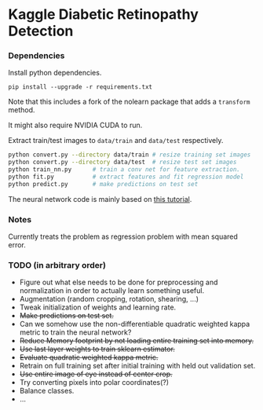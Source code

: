 # Kaggle Diabetic Retinopathy Detection

### Dependencies
Install python dependencies.
```
pip install --upgrade -r requirements.txt
```
Note that this includes a fork of the nolearn package that adds 
a ```transform``` method.

It might also require NVIDIA CUDA to run.

Extract train/test images to ```data/train``` and ```data/test``` respectively.

```bash
python convert.py --directory data/train # resize training set images
python convert.py --directory data/test  # resize test set images
python train_nn.py      # train a conv net for feature extraction.
python fit.py           # extract features and fit regression model
python predict.py       # make predictions on test set
```

The neural network code is mainly based on [this tutorial](http://danielnouri.org/notes/2014/12/17/using-convolutional-neural-nets-to-detect-facial-keypoints-tutorial/).

### Notes
Currently treats the problem as regression problem with mean squared error.

### TODO (in arbitrary order)
- Figure out what else needs to be done for preprocessing and normalization in
  order to actually learn something useful.
- Augmentation (random cropping, rotation, shearing, ...)
- Tweak initialization of weights and learning rate.
- ~~Make predictions on test set.~~
- Can we somehow use the non-differentiable quadratic weighted kappa metric to
  train the neural network?
- ~~Reduce Memory footprint by not loading entire training set into memory.~~
- ~~Use last layer weights to train sklearn estimator.~~
- ~~Evaluate quadratic weighted kappa metric.~~
- Retrain on full training set after initial training with held out validation
  set.
- ~~Use entire image of eye instead of center crop.~~
- Try converting pixels into polar coordinates(?)
- Balance classes.
- ...